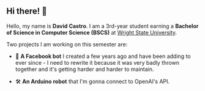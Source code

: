 ## Hi there! 👋

Hello, my name is **David Castro**. I am a 3rd-year student earning a **Bachelor of Science in Computer Science (BSCS)** at [Wright State University](https://www.wright.edu).

Two projects I am working on this semester are:

- 🤖 **A Facebook bot** I created a few years ago and have been adding to ever since - I need to rewrite it because it was very badly thrown together and it's getting harder and harder to maintain.

- 🛠️ **An Arduino robot** that I'm gonna connect to OpenAI's API.
